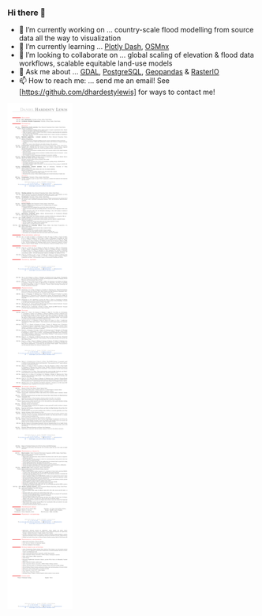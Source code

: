 ### Hi there 👋

<!--
**dhardestylewis/dhardestylewis** is a ✨ _special_ ✨ repository because its `README.md` (this file) appears on your GitHub profile.

Here are some ideas to get you started:

- 🔭 I’m currently working on ...
- 🌱 I’m currently learning ...
- 👯 I’m looking to collaborate on ...
- 🤔 I’m looking for help with ...
- 💬 Ask me about ...
- 📫 How to reach me: ...
- 😄 Pronouns: ...
- ⚡ Fun fact: ...

I design and implement intelligent decision support systems to support computational science, disaster mitigation and response, and resiliency research projects.
-->

- 🔭 I’m currently working on ... country-scale flood modelling from source data all the way to visualization
- 🌱 I’m currently learning ... [Plotly Dash](https://github.com/plotly/dash), [OSMnx](https://github.com/gboeing/osmnx)
- 👯 I’m looking to collaborate on ...  global scaling of elevation & flood data workflows, scalable equitable land-use models
- 💬 Ask me about ... [GDAL](https://github.com/OSGeo/gdal), [PostgreSQL](https://github.com/postgres/postgres), [Geopandas](https://github.com/geopandas/geopandas) & [RasterIO](https://github.com/mapbox/rasterio)
- 📫 How to reach me: ... send me an email! See [https://github.com/dhardestylewis] for ways to contact me!

![curriculum vitae](https://github.com/dhardestylewis/cv-public/blob/main/cv-dhl-20220728.png)

